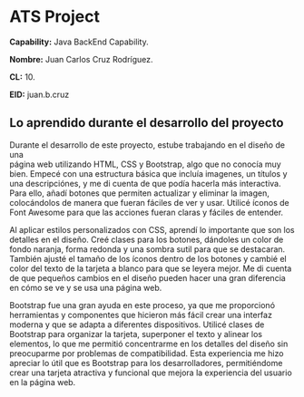 # ATS Project

**Capability:** Java BackEnd Capability.

**Nombre:** Juan Carlos Cruz Rodríguez.

**CL:** 10.

**EID:** juan.b.cruz

## Lo aprendido durante el desarrollo del proyecto
Durante el desarrollo de este proyecto, estube trabajando en el diseño  de una  
página web utilizando HTML, CSS y Bootstrap, algo que no conocía muy bien. Empecé 
con una estructura básica que incluía imagenes, un títulos y una descripciónes, y me 
di cuenta de que podía hacerla más interactiva. Para ello, añadí botones que permiten 
actualizar y eliminar la imagen, colocándolos de manera que fueran fáciles de ver y usar. 
Utilicé íconos de Font Awesome para que las acciones fueran claras y fáciles de entender.

Al aplicar estilos personalizados con CSS, aprendí lo importante que son los detalles 
en el diseño. Creé clases para los botones, dándoles un color de fondo naranja, forma 
redonda y una sombra sutil para que se destacaran. También ajusté el tamaño de los 
íconos dentro de los botones y cambié el color del texto de la tarjeta a blanco para 
que se leyera mejor. Me di cuenta de que pequeños cambios en el diseño pueden hacer 
una gran diferencia en cómo se ve y se usa una página web.

Bootstrap fue una gran ayuda en este proceso, ya que me proporcionó herramientas y 
componentes que hicieron más fácil crear una interfaz moderna y que se adapta a 
diferentes dispositivos. Utilicé clases de Bootstrap para organizar la tarjeta, 
superponer el texto y alinear los elementos, lo que me permitió concentrarme en los 
detalles del diseño sin preocuparme por problemas de compatibilidad. Esta experiencia 
me hizo apreciar lo útil que es Bootstrap para los desarrolladores, permitiéndome 
crear una tarjeta atractiva y funcional que mejora la experiencia del usuario en la 
página web.